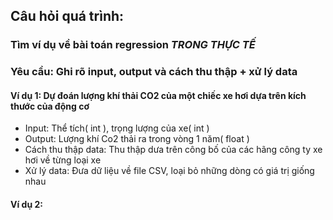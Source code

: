 ## Câu hỏi quá trình:
### Tìm ví dụ về bài toán regression ***TRONG THỰC TẾ***
### Yêu cầu: Ghi rõ input, output và cách thu thập + xử lý data
#### Ví dụ 1: Dự đoán lượng khí thải CO2 của một chiếc xe hơi dựa trên kích thước của động cơ
* Input: Thể tích( int ), trọng lượng của xe( int )
* Output: Lượng khí Co2 thải ra trong vòng 1 năm( float )
* Cách thu thập data: Thu thập dưa trên công bố của các hãng công ty xe hơi về từng loại xe
* Xử lý data: Đưa dữ liệu về file CSV, loại bỏ những dòng có giá trị giống nhau
#### Ví dụ 2: 

